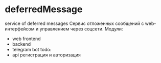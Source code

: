 # deferredMessage

service of deferred messages
Сервис отложенных сообщений с web-интерфейсом и управлением через соцсети.
Модули:

- web frontend
- backend
- telegram bot
  todo:
- api регистрация и авторизация
